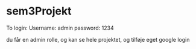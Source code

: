 # sem3Projekt

To login:
Username: admin
password: 1234

du får en admin rolle, og kan se hele projektet, og tilføje eget google login
